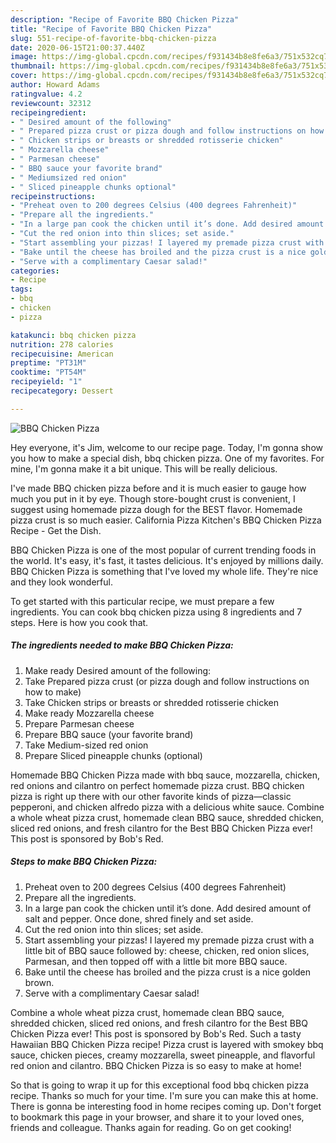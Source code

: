 ```yaml
---
description: "Recipe of Favorite BBQ Chicken Pizza"
title: "Recipe of Favorite BBQ Chicken Pizza"
slug: 551-recipe-of-favorite-bbq-chicken-pizza
date: 2020-06-15T21:00:37.440Z
image: https://img-global.cpcdn.com/recipes/f931434b8e8fe6a3/751x532cq70/bbq-chicken-pizza-recipe-main-photo.jpg
thumbnail: https://img-global.cpcdn.com/recipes/f931434b8e8fe6a3/751x532cq70/bbq-chicken-pizza-recipe-main-photo.jpg
cover: https://img-global.cpcdn.com/recipes/f931434b8e8fe6a3/751x532cq70/bbq-chicken-pizza-recipe-main-photo.jpg
author: Howard Adams
ratingvalue: 4.2
reviewcount: 32312
recipeingredient:
- " Desired amount of the following"
- " Prepared pizza crust or pizza dough and follow instructions on how to make"
- " Chicken strips or breasts or shredded rotisserie chicken"
- " Mozzarella cheese"
- " Parmesan cheese"
- " BBQ sauce your favorite brand"
- " Mediumsized red onion"
- " Sliced pineapple chunks optional"
recipeinstructions:
- "Preheat oven to 200 degrees Celsius (400 degrees Fahrenheit)"
- "Prepare all the ingredients."
- "In a large pan cook the chicken until it’s done. Add desired amount of salt and pepper. Once done, shred finely and set aside."
- "Cut the red onion into thin slices; set aside."
- "Start assembling your pizzas! I layered my premade pizza crust with a little bit of BBQ sauce followed by: cheese, chicken, red onion slices, Parmesan, and then topped off with a little bit more BBQ sauce."
- "Bake until the cheese has broiled and the pizza crust is a nice golden brown."
- "Serve with a complimentary Caesar salad!"
categories:
- Recipe
tags:
- bbq
- chicken
- pizza

katakunci: bbq chicken pizza 
nutrition: 278 calories
recipecuisine: American
preptime: "PT31M"
cooktime: "PT54M"
recipeyield: "1"
recipecategory: Dessert

---
```



![BBQ Chicken Pizza](https://img-global.cpcdn.com/recipes/f931434b8e8fe6a3/751x532cq70/bbq-chicken-pizza-recipe-main-photo.jpg)

Hey everyone, it's Jim, welcome to our recipe page. Today, I'm gonna show you how to make a special dish, bbq chicken pizza. One of my favorites. For mine, I'm gonna make it a bit unique. This will be really delicious.

I&#39;ve made BBQ chicken pizza before and it is much easier to gauge how much you put in it by eye. Though store-bought crust is convenient, I suggest using homemade pizza dough for the BEST flavor. Homemade pizza crust is so much easier. California Pizza Kitchen&#39;s BBQ Chicken Pizza Recipe - Get the Dish.

BBQ Chicken Pizza is one of the most popular of current trending foods in the world. It's easy, it's fast, it tastes delicious. It's enjoyed by millions daily. BBQ Chicken Pizza is something that I've loved my whole life. They're nice and they look wonderful.


To get started with this particular recipe, we must prepare a few ingredients. You can cook bbq chicken pizza using 8 ingredients and 7 steps. Here is how you cook that.

<!--inarticleads1-->

##### The ingredients needed to make BBQ Chicken Pizza:

1. Make ready  Desired amount of the following:
1. Take  Prepared pizza crust (or pizza dough and follow instructions on how to make)
1. Take  Chicken strips or breasts or shredded rotisserie chicken
1. Make ready  Mozzarella cheese
1. Prepare  Parmesan cheese
1. Prepare  BBQ sauce (your favorite brand)
1. Take  Medium-sized red onion
1. Prepare  Sliced pineapple chunks (optional)


Homemade BBQ Chicken Pizza made with bbq sauce, mozzarella, chicken, red onions and cilantro on perfect homemade pizza crust. BBQ chicken pizza is right up there with our other favorite kinds of pizza—classic pepperoni, and chicken alfredo pizza with a delicious white sauce. Combine a whole wheat pizza crust, homemade clean BBQ sauce, shredded chicken, sliced red onions, and fresh cilantro for the Best BBQ Chicken Pizza ever! This post is sponsored by Bob&#39;s Red. 

<!--inarticleads2-->

##### Steps to make BBQ Chicken Pizza:

1. Preheat oven to 200 degrees Celsius (400 degrees Fahrenheit)
1. Prepare all the ingredients.
1. In a large pan cook the chicken until it’s done. Add desired amount of salt and pepper. Once done, shred finely and set aside.
1. Cut the red onion into thin slices; set aside.
1. Start assembling your pizzas! I layered my premade pizza crust with a little bit of BBQ sauce followed by: cheese, chicken, red onion slices, Parmesan, and then topped off with a little bit more BBQ sauce.
1. Bake until the cheese has broiled and the pizza crust is a nice golden brown.
1. Serve with a complimentary Caesar salad!


Combine a whole wheat pizza crust, homemade clean BBQ sauce, shredded chicken, sliced red onions, and fresh cilantro for the Best BBQ Chicken Pizza ever! This post is sponsored by Bob&#39;s Red. Such a tasty Hawaiian BBQ Chicken Pizza recipe! Pizza crust is layered with smokey bbq sauce, chicken pieces, creamy mozzarella, sweet pineapple, and flavorful red onion and cilantro. BBQ Chicken Pizza is so easy to make at home! 

So that is going to wrap it up for this exceptional food bbq chicken pizza recipe. Thanks so much for your time. I'm sure you can make this at home. There is gonna be interesting food in home recipes coming up. Don't forget to bookmark this page in your browser, and share it to your loved ones, friends and colleague. Thanks again for reading. Go on get cooking!
